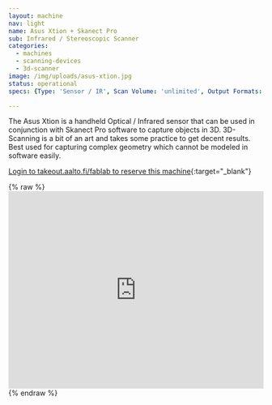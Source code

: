 ```yaml
---
layout: machine
nav: light
name: Asus Xtion + Skanect Pro
sub: Infrared / Stereoscopic Scanner
categories:
  - machines
  - scanning-devices
  - 3d-scanner
image: /img/uploads/asus-xtion.jpg
status: operational
specs: {Type: 'Sensor / IR', Scan Volume: 'unlimited', Output Formats: '.obj .stl .ply .vrml', Software: 'Skanect'}

---
```


The Asus Xtion is a handheld Optical / Infrared sensor that can be used in conjunction with Skanect Pro software to capture objects in 3D. 3D-Scanning is a bit of an art and takes some practice to get decent results. Best used for capturing complex geometry which cannot be modeled in software easily.


[Login to takeout.aalto.fi/fablab to reserve this machine](https://takeout.aalto.fi/606025){:target="_blank"}

{% raw %} <iframe src="https://takeout.aalto.fi/embed/606025" width="100%" height="390" frameborder="0"></iframe> {% endraw %}

